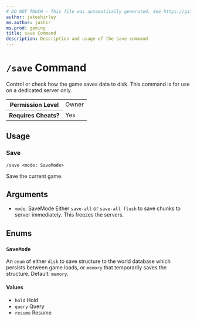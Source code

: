 ```yaml
---
# DO NOT TOUCH — This file was automatically generated. See https://github.com/mojang/minecraftapidocsgenerator to modify descriptions, examples, etc.
author: jakeshirley
ms.author: jashir
ms.prod: gaming
title: save Command
description: Description and usage of the save command
---
```

# `/save` Command
Control or check how the game saves data to disk. This command is for use on a dedicated server only.

<table>
  <tr>
    <th>Permission Level</th>
    <td>Owner</td>
  </tr>
  <tr>
    <th>Requires Cheats?</th>
    <td>Yes</td>
  </tr>
</table>

## Usage
### Save
`/save <mode: SaveMode>`

Save the current game.

## Arguments
- `mode`: SaveMode
Either `save-all` or `save-all flush` to save chunks to server immediately. This freezes the servers.

## Enums
### `SaveMode`
An `enum` of either `disk` to save structure to the world database which persists between game loads, or `memory` that temporarily saves the structure.
Default: `memory`.

#### Values
- `hold`
Hold
- `query`
Query
- `resume`
Resume
